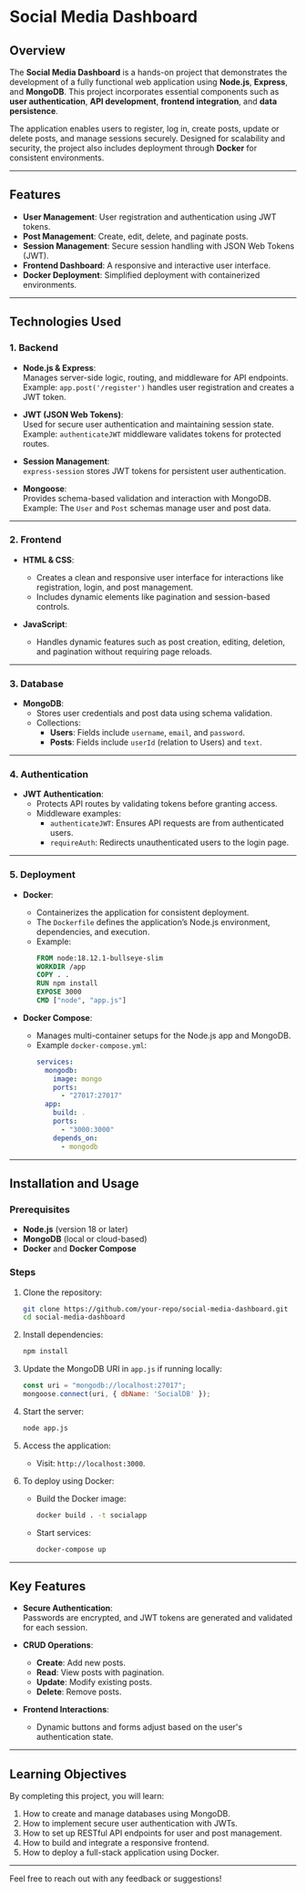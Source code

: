 # Social Media Dashboard

## Overview

The **Social Media Dashboard** is a hands-on project that demonstrates the development of a fully functional web application using **Node.js**, **Express**, and **MongoDB**. This project incorporates essential components such as **user authentication**, **API development**, **frontend integration**, and **data persistence**.

The application enables users to register, log in, create posts, update or delete posts, and manage sessions securely. Designed for scalability and security, the project also includes deployment through **Docker** for consistent environments.

---

## Features

- **User Management**: User registration and authentication using JWT tokens.
- **Post Management**: Create, edit, delete, and paginate posts.
- **Session Management**: Secure session handling with JSON Web Tokens (JWT).
- **Frontend Dashboard**: A responsive and interactive user interface.
- **Docker Deployment**: Simplified deployment with containerized environments.

---

## Technologies Used

### 1. **Backend**
- **Node.js & Express**:  
  Manages server-side logic, routing, and middleware for API endpoints.  
  Example: `app.post('/register')` handles user registration and creates a JWT token.

- **JWT (JSON Web Tokens)**:  
  Used for secure user authentication and maintaining session state.  
  Example: `authenticateJWT` middleware validates tokens for protected routes.

- **Session Management**:  
  `express-session` stores JWT tokens for persistent user authentication.

- **Mongoose**:  
  Provides schema-based validation and interaction with MongoDB.  
  Example: The `User` and `Post` schemas manage user and post data.

---

### 2. **Frontend**
- **HTML & CSS**:  
  - Creates a clean and responsive user interface for interactions like registration, login, and post management.
  - Includes dynamic elements like pagination and session-based controls.

- **JavaScript**:  
  - Handles dynamic features such as post creation, editing, deletion, and pagination without requiring page reloads.

---

### 3. **Database**
- **MongoDB**:  
  - Stores user credentials and post data using schema validation.
  - Collections:
    - **Users**: Fields include `username`, `email`, and `password`.
    - **Posts**: Fields include `userId` (relation to Users) and `text`.

---

### 4. **Authentication**
- **JWT Authentication**:  
  - Protects API routes by validating tokens before granting access.
  - Middleware examples:
    - `authenticateJWT`: Ensures API requests are from authenticated users.
    - `requireAuth`: Redirects unauthenticated users to the login page.

---

### 5. **Deployment**
- **Docker**:  
  - Containerizes the application for consistent deployment.
  - The `Dockerfile` defines the application’s Node.js environment, dependencies, and execution.
  - Example:
    ```dockerfile
    FROM node:18.12.1-bullseye-slim
    WORKDIR /app
    COPY . .
    RUN npm install
    EXPOSE 3000
    CMD ["node", "app.js"]
    ```

- **Docker Compose**:  
  - Manages multi-container setups for the Node.js app and MongoDB.
  - Example `docker-compose.yml`:
    ```yaml
    services:
      mongodb:
        image: mongo
        ports:
          - "27017:27017"
      app:
        build: .
        ports:
          - "3000:3000"
        depends_on:
          - mongodb
    ```
---

## Installation and Usage

### Prerequisites
- **Node.js** (version 18 or later)
- **MongoDB** (local or cloud-based)
- **Docker** and **Docker Compose**

### Steps

1. Clone the repository:
   ```bash
   git clone https://github.com/your-repo/social-media-dashboard.git
   cd social-media-dashboard
   ```

2. Install dependencies:
   ```bash
   npm install
   ```

3. Update the MongoDB URI in `app.js` if running locally:
   ```javascript
   const uri = "mongodb://localhost:27017";
   mongoose.connect(uri, { dbName: 'SocialDB' });
   ```

4. Start the server:
   ```bash
   node app.js
   ```

5. Access the application:
   - Visit: `http://localhost:3000`.

6. To deploy using Docker:
   - Build the Docker image:
     ```bash
     docker build . -t socialapp
     ```
   - Start services:
     ```bash
     docker-compose up
     ```

---

## Key Features

- **Secure Authentication**:  
  Passwords are encrypted, and JWT tokens are generated and validated for each session.

- **CRUD Operations**:
  - **Create**: Add new posts.
  - **Read**: View posts with pagination.
  - **Update**: Modify existing posts.
  - **Delete**: Remove posts.

- **Frontend Interactions**:  
  - Dynamic buttons and forms adjust based on the user's authentication state.

---

## Learning Objectives

By completing this project, you will learn:
1. How to create and manage databases using MongoDB.
2. How to implement secure user authentication with JWTs.
3. How to set up RESTful API endpoints for user and post management.
4. How to build and integrate a responsive frontend.
5. How to deploy a full-stack application using Docker.

---

Feel free to reach out with any feedback or suggestions!
